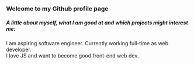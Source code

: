 <h3> Welcome to my Github profile page </h3>

<h5>A little about myself, what I am good at and which projects might interest me:</h5>
<p>
  I am aspiring software engineer. Currently working full-time as web developer.
  <br>
  I love JS and want to become good front-end web dev.
</p>

<!--
**usbaitass/usbaitass** is a ✨ _special_ ✨ repository because its `README.md` (this file) appears on your GitHub profile.

Here are some ideas to get you started:

- 🔭 I’m currently working on ...
- 🌱 I’m currently learning ...
- 👯 I’m looking to collaborate on ...
- 🤔 I’m looking for help with ...
- 💬 Ask me about ...
- 📫 How to reach me: ...
- 😄 Pronouns: ...
- ⚡ Fun fact: ...
-->
